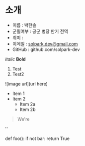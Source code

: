 # 소개


* 이름 : 박한솔
* 군필여부 : 공군 병장 만기 전역
* 취미 : 
* 이메일 : solpark.dev@gmail.com
* GitHub : github.com/solpark-dev



*italic*
**Bold**
1. Test
2. Test2

![image url](url here)


* Item 1
* Item 2
  * Item 2a
  * Item 2b

> We're

'<addr>'


def foo():
    if not bar:
        return True
